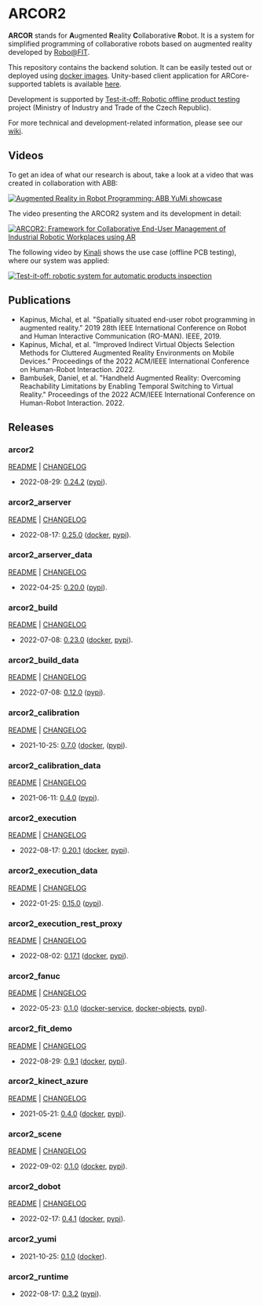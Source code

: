 # ARCOR2

**ARCOR** stands for **A**ugmented **R**eality **C**ollaborative **R**obot. It is a system for simplified programming of collaborative robots based on augmented reality developed by [Robo@FIT](https://www.fit.vut.cz/research/group/robo/.en). 

This repository contains the backend solution. It can be easily tested out or deployed using [docker images](https://hub.docker.com/u/arcor2). Unity-based client application for ARCore-supported tablets is available [here](https://github.com/robofit/arcor2_editor).

Development is supported by [Test-it-off: Robotic offline product testing](https://www.fit.vut.cz/research/project/1308/) project (Ministry of Industry and Trade of the Czech Republic).

For more technical and development-related information, please see our [wiki](https://github.com/robofit/arcor2/wiki).

## Videos

To get an idea of what our research is about, take a look at a video that was created in collaboration with ABB:

[![Augmented Reality in Robot Programming: ABB YuMi showcase](http://i3.ytimg.com/vi/1sN1aUmuBjg/hqdefault.jpg)](https://youtu.be/1sN1aUmuBjg)

The video presenting the ARCOR2 system and its development in detail:

[![ARCOR2: Framework for Collaborative End-User Management of Industrial Robotic Workplaces using AR](https://img.youtube.com/vi/RI1uiIEiPK8/hqdefault.jpg)](https://youtu.be/RI1uiIEiPK8)

The following video by [Kinali](https://www.kinali.cz/en/) shows the use case (offline PCB testing), where our system was applied:

[![Test-it-off: robotic system for automatic products inspection](http://i3.ytimg.com/vi/6uktcrJCmc0/hqdefault.jpg)](https://youtu.be/6uktcrJCmc0)

## Publications
 
- Kapinus, Michal, et al. "Spatially situated end-user robot programming in augmented reality." 2019 28th IEEE International Conference on Robot and Human Interactive Communication (RO-MAN). IEEE, 2019.
- Kapinus, Michal, et al. "Improved Indirect Virtual Objects Selection Methods for Cluttered Augmented Reality Environments on Mobile Devices." Proceedings of the 2022 ACM/IEEE International Conference on Human-Robot Interaction. 2022.
- Bambušek, Daniel, et al. "Handheld Augmented Reality: Overcoming Reachability Limitations by Enabling Temporal Switching to Virtual Reality." Proceedings of the 2022 ACM/IEEE International Conference on Human-Robot Interaction. 2022.

## Releases

### arcor2

[README](src/python/arcor2/README.md) | [CHANGELOG](src/python/arcor2/CHANGELOG.md)

 - 2022-08-29: [0.24.2](https://github.com/robofit/arcor2/releases/tag/arcor2%2F0.24.2) ([pypi](https://pypi.org/project/arcor2/0.24.2/)).
 
### arcor2_arserver

[README](src/python/arcor2_arserver/README.md) | [CHANGELOG](src/python/arcor2_arserver/CHANGELOG.md)

 - 2022-08-17: [0.25.0](https://github.com/robofit/arcor2/releases/tag/arcor2_arserver%2F0.25.0) ([docker](https://hub.docker.com/r/arcor2/arcor2_arserver/tags?page=1&ordering=last_updated&name=0.25.0), [pypi](https://pypi.org/project/arcor2-arserver/0.25.0/)).
 
### arcor2_arserver_data

[README](src/python/arcor2_arserver_data/README.md) | [CHANGELOG](src/python/arcor2_arserver_data/CHANGELOG.md)

 - 2022-04-25: [0.20.0](https://github.com/robofit/arcor2/releases/tag/arcor2_arserver_data%2F0.20.0) ([pypi](https://pypi.org/project/arcor2-arserver-data/0.20.0/)).

### arcor2_build

[README](src/python/arcor2_build/README.md) | [CHANGELOG](src/python/arcor2_build/CHANGELOG.md)

- 2022-07-08: [0.23.0](https://github.com/robofit/arcor2/releases/tag/arcor2_build%2F0.23.0) ([docker](https://hub.docker.com/r/arcor2/arcor2_build/tags?page=1&ordering=last_updated&name=0.23.0), [pypi](https://pypi.org/project/arcor2-build/0.23.0/)).

### arcor2_build_data

[README](src/python/arcor2_build_data/README.md) | [CHANGELOG](src/python/arcor2_build_data/CHANGELOG.md)

 - 2022-07-08: [0.12.0](https://github.com/robofit/arcor2/releases/tag/arcor2_build_data%2F0.12.0) ([pypi](https://pypi.org/project/arcor2-build-data/0.12.0/)).

### arcor2_calibration

[README](src/python/arcor2_calibration/README.md) | [CHANGELOG](src/python/arcor2_calibration/CHANGELOG.md)

 - 2021-10-25: [0.7.0](https://github.com/robofit/arcor2/releases/tag/arcor2_calibration%2F0.7.0) ([docker](https://hub.docker.com/r/arcor2/arcor2_calibration/tags?page=1&ordering=last_updated&name=0.7.0), ([pypi](https://pypi.org/project/arcor2-calibration/0.7.0/)).

### arcor2_calibration_data

[README](src/python/arcor2_calibration_data/README.md) | [CHANGELOG](src/python/arcor2_calibration_data/CHANGELOG.md)

 - 2021-06-11: [0.4.0](https://github.com/robofit/arcor2/releases/tag/arcor2_calibration_data%2F0.4.0) ([pypi](https://pypi.org/project/arcor2-calibration-data/0.4.0/)).

### arcor2_execution

[README](src/python/arcor2_execution/README.md) | [CHANGELOG](src/python/arcor2_execution/CHANGELOG.md)

 - 2022-08-17: [0.20.1](https://github.com/robofit/arcor2/releases/tag/arcor2_execution%2F0.20.1) ([docker](https://hub.docker.com/r/arcor2/arcor2_execution/tags?page=1&ordering=last_updated&name=0.20.1), [pypi](https://pypi.org/project/arcor2-execution/0.20.1/)).
 
### arcor2_execution_data

[README](src/python/arcor2_execution_data/README.md) | [CHANGELOG](src/python/arcor2_execution_data/CHANGELOG.md)

 - 2022-01-25: [0.15.0](https://github.com/robofit/arcor2/releases/tag/arcor2_execution_data%2F0.15.0) ([pypi](https://pypi.org/project/arcor2-execution-data/0.15.0/)).
 
### arcor2_execution_rest_proxy

[README](src/python/arcor2_execution_rest_proxy/README.md) | [CHANGELOG](src/python/arcor2_execution_rest_proxy/CHANGELOG.md)

 - 2022-08-02: [0.17.1](https://github.com/robofit/arcor2/releases/tag/arcor2_execution_rest_proxy%2F0.17.1) ([docker](https://hub.docker.com/r/arcor2/arcor2_execution_proxy/tags?page=1&ordering=last_updated&name=0.17.1), [pypi](https://pypi.org/project/arcor2-execution-rest-proxy/0.17.1/)).
 
### arcor2_fanuc

[README](src/python/arcor2_fanuc/README.md) | [CHANGELOG](src/python/arcor2_fanuc/CHANGELOG.md)

- 2022-05-23: [0.1.0](https://github.com/robofit/arcor2/releases/tag/arcor2_fanuc%2F0.1.0) ([docker-service](https://hub.docker.com/r/arcor2/arcor2_fanuc/tags?page=1&ordering=last_updated&name=0.1.0), [docker-objects](https://hub.docker.com/r/arcor2/arcor2_fanuc_upload_object_types/tags?page=1&ordering=last_updated&name=0.1.0), [pypi](https://pypi.org/project/arcor2-fanuc/0.1.0/)). 

### arcor2_fit_demo

[README](src/python/arcor2_fit_demo/README.md) | [CHANGELOG](src/python/arcor2_fit_demo/CHANGELOG.md)

- 2022-08-29: [0.9.1](https://github.com/robofit/arcor2/releases/tag/arcor2_fit_demo%2F0.9.1) ([docker](https://hub.docker.com/r/arcor2/arcor2_upload_fit_demo/tags?page=1&ordering=last_updated&name=0.9.1), [pypi](https://pypi.org/project/arcor2-fit-demo/0.9.1/)).
  
### arcor2_kinect_azure

[README](src/python/arcor2_kinect_azure/README.md) | [CHANGELOG](src/python/arcor2_kinect_azure/CHANGELOG.md)

 - 2021-05-21: [0.4.0](https://github.com/robofit/arcor2/releases/tag/arcor2_kinect_azure%2F0.4.0) ([docker](https://hub.docker.com/r/arcor2/arcor2_kinect_azure/tags?page=1&ordering=last_updated&name=0.4.0), [pypi](https://pypi.org/project/arcor2_kinect_azure/0.4.0/)).

### arcor2_scene

[README](src/python/arcor2_mocks/README.md) | [CHANGELOG](src/python/arcor2_mocks/CHANGELOG.md)

 - 2022-09-02: [0.1.0](https://github.com/robofit/arcor2/releases/tag/arcor2_scene%2F0.1.0) ([docker](https://hub.docker.com/r/arcor2/arcor2_scene/tags?page=1&ordering=last_updated&name=0.1.0), [pypi](https://pypi.org/project/arcor2-scene/0.1.0/)).
 
### arcor2_dobot

[README](src/python/arcor2_dobot/README.md) | [CHANGELOG](src/python/arcor2_dobot/CHANGELOG.md)

 - 2022-02-17: [0.4.1](https://github.com/robofit/arcor2/releases/tag/arcor2_dobot%2F0.4.1) ([docker](https://hub.docker.com/r/arcor2/arcor2_dobot/tags?page=1&ordering=last_updated&name=0.4.1), [pypi](https://pypi.org/project/arcor2-dobot/0.4.1/)).

### arcor2_yumi

 - 2021-10-25: [0.1.0](https://github.com/robofit/arcor2/releases/tag/arcor2_yumi%2F0.1.0) ([docker](https://hub.docker.com/r/arcor2/arcor2_yumi/tags?page=1&ordering=last_updated&name=0.1.0)).

### arcor2_runtime

 - 2022-08-17: [0.3.2](https://github.com/robofit/arcor2/releases/tag/arcor2_runtime%2F0.3.2) ([pypi](https://pypi.org/project/arcor2-runtime/0.3.2/)).
